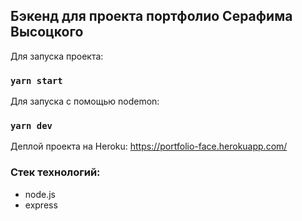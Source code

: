## Бэкенд для проекта портфолио Серафима Высоцкого

Для запуска проекта:
### `yarn start`

Для запуска с помощью nodemon:
### `yarn dev`

Деплой проекта на Heroku: https://portfolio-face.herokuapp.com/

### Стек технологий:
- node.js
- express
